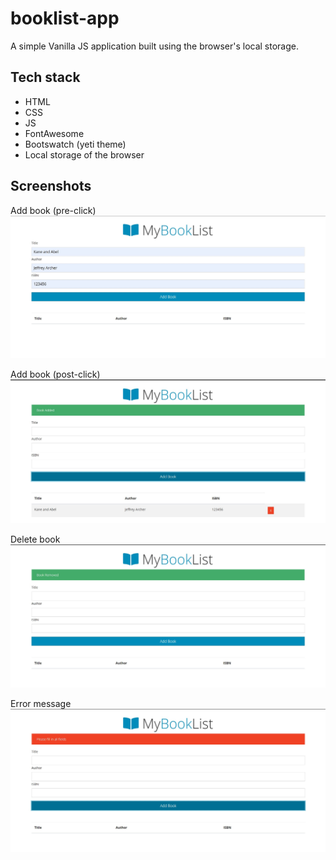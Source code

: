 # booklist-app
A simple Vanilla JS application built using the browser's local storage.

## Tech stack

- HTML
- CSS
- JS
- FontAwesome
- Bootswatch (yeti theme)
- Local storage of the browser

## Screenshots

Add book (pre-click)
![Add book](ss/1.jpg)

Add book (post-click)
![Add book post click](ss/2.jpg)

Delete book
![Delete book](ss/3.jpg)

Error message
![Error](ss/4.jpg)